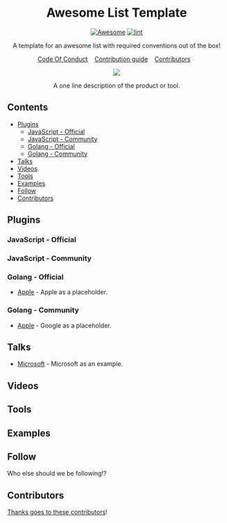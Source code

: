 <div align="center">

<!-- title -->

<!--lint ignore no-dead-urls-->

# Awesome List Template <!-- omit from toc -->

[![Awesome](https://awesome.re/badge.svg)](https://awesome.re) [![lint](https://github.com/xavidop/awesome-firebase-genkit/actions/workflows/lint.yaml/badge.svg)](https://github.com/xavidop/awesome-firebase-genkit/actions/workflows/lint.yaml)

<!-- subtitle -->

A template for an awesome list with required conventions out of the box!

<p align="center">
	<a href="CODE_OF_CONDUCT.md">Code Of Conduct</a>&nbsp;&nbsp;&nbsp;
	<a href="CONTRIBUITING.md">Contribution guide</a>&nbsp;&nbsp;&nbsp;
  <a href="https://github.com/xavidop/awesome-firebase-genkit/graphs/contributors">Contributors</a>&nbsp;&nbsp;&nbsp;
</p>

<!-- image -->

<a href="" target="_blank" rel="noopener noreferrer">
  <img src="https://github.com/xavidop/awesome-firebase-genkit/blob/main/assets/header.png?raw=true" />
</a>

<!-- description -->

A one line description of the product or tool.

</div>

<!-- TOC -->

## Contents <!-- omit from toc -->
- [Plugins](#plugins)
  - [JavaScript - Official](#javascript---official)
  - [JavaScript - Community](#javascript---community)
  - [Golang - Official](#golang---official)
  - [Golang - Community](#golang---community)
- [Talks](#talks)
- [Videos](#videos)
- [Tools](#tools)
- [Examples](#examples)
- [Follow](#follow)
- [Contributors](#contributors)

<!-- CONTENT -->

## Plugins

### JavaScript - Official

### JavaScript - Community

### Golang - Official

- [Apple](https://apple.com) - Apple as a placeholder.

### Golang - Community

- [Apple](https://google.com) - Google as a placeholder.

## Talks

- [Microsoft](https://www.microsoft.com/) - Microsoft as an example.

## Videos

## Tools

## Examples

<!-- END CONTENT -->

## Follow

<!-- list people worth following on social sites (Twitter, LinkedIn, GitHub, YouTube etc.) -->

Who else should we be following!?


## Contributors

[Thanks goes to these contributors](https://github.com/xavidop/awesome-firebase-genkit/graphs/contributors)!

